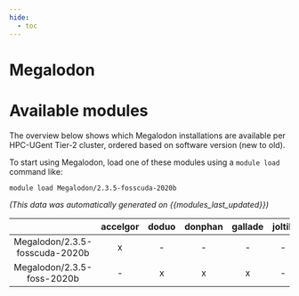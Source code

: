 ```yaml
---
hide:
  - toc
---
```


Megalodon
=========

# Available modules


The overview below shows which Megalodon installations are available per HPC-UGent Tier-2 cluster, ordered based on software version (new to old).

To start using Megalodon, load one of these modules using a `module load` command like:

```shell
module load Megalodon/2.3.5-fosscuda-2020b
```

*(This data was automatically generated on {{modules_last_updated}})*  

| |accelgor|doduo|donphan|gallade|joltik|shinx|skitty|
| :---: | :---: | :---: | :---: | :---: | :---: | :---: | :---: |
|Megalodon/2.3.5-fosscuda-2020b|x|-|-|-|-|-|-|
|Megalodon/2.3.5-foss-2020b|-|x|x|x|-|-|-|
